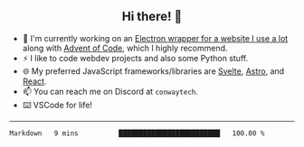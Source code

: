 <h2 align="center">Hi there! 👋</h2>

- 🔭 I'm currently working on an [Electron wrapper for a website I use a lot](https://github.com/ConwayTech-Dev/MyPolyPlus) along with [Advent of Code](https://adventofcode.com), which I highly recommend.
- ⚡ I like to code webdev projects and also some Python stuff.
- 🌐 My preferred JavaScript frameworks/libraries are [Svelte](https://svelte.dev/), [Astro](https://astro.build/), and [React](https://react.dev/).
- 📫 You can reach me on Discord at <code>conwaytech</code>.
- ⌨️ VSCode for life!

***

<!--START_SECTION:waka-->

```txt
Markdown   9 mins          █████████████████████████   100.00 %
```

<!--END_SECTION:waka-->
